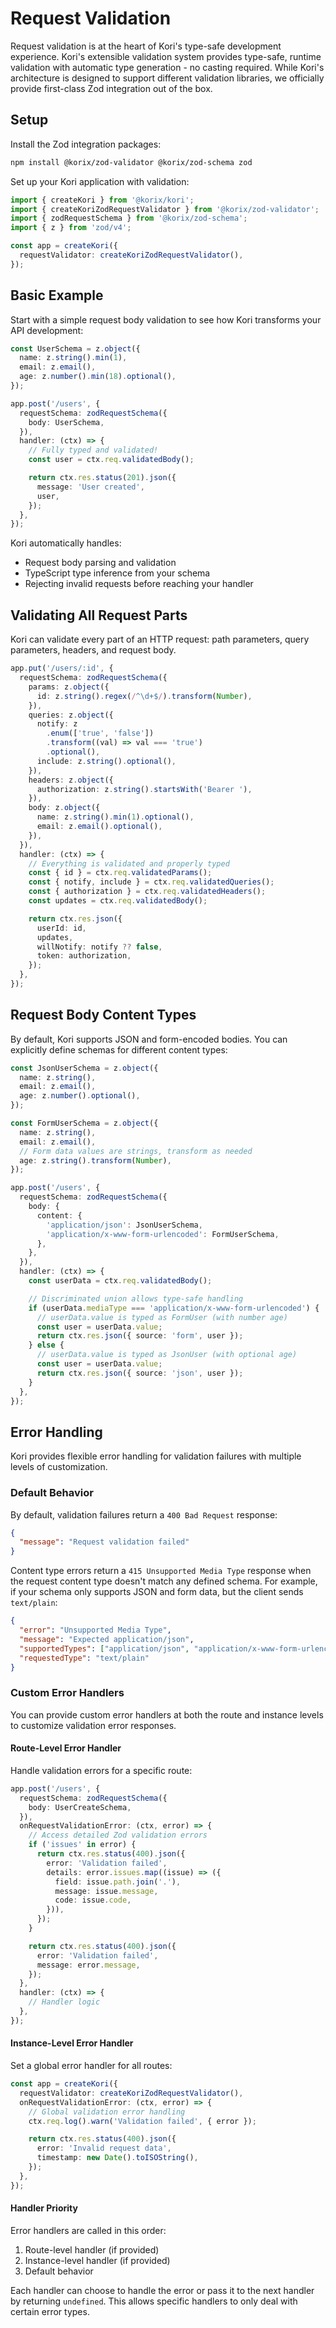# Request Validation

Request validation is at the heart of Kori's type-safe development experience. Kori's extensible validation system provides type-safe, runtime validation with automatic type generation - no casting required. While Kori's architecture is designed to support different validation libraries, we officially provide first-class Zod integration out of the box.

## Setup

Install the Zod integration packages:

```bash
npm install @korix/zod-validator @korix/zod-schema zod
```

Set up your Kori application with validation:

```typescript
import { createKori } from '@korix/kori';
import { createKoriZodRequestValidator } from '@korix/zod-validator';
import { zodRequestSchema } from '@korix/zod-schema';
import { z } from 'zod/v4';

const app = createKori({
  requestValidator: createKoriZodRequestValidator(),
});
```

## Basic Example

Start with a simple request body validation to see how Kori transforms your API development:

```typescript
const UserSchema = z.object({
  name: z.string().min(1),
  email: z.email(),
  age: z.number().min(18).optional(),
});

app.post('/users', {
  requestSchema: zodRequestSchema({
    body: UserSchema,
  }),
  handler: (ctx) => {
    // Fully typed and validated!
    const user = ctx.req.validatedBody();

    return ctx.res.status(201).json({
      message: 'User created',
      user,
    });
  },
});
```

Kori automatically handles:

- Request body parsing and validation
- TypeScript type inference from your schema
- Rejecting invalid requests before reaching your handler

## Validating All Request Parts

Kori can validate every part of an HTTP request: path parameters, query parameters, headers, and request body.

```typescript
app.put('/users/:id', {
  requestSchema: zodRequestSchema({
    params: z.object({
      id: z.string().regex(/^\d+$/).transform(Number),
    }),
    queries: z.object({
      notify: z
        .enum(['true', 'false'])
        .transform((val) => val === 'true')
        .optional(),
      include: z.string().optional(),
    }),
    headers: z.object({
      authorization: z.string().startsWith('Bearer '),
    }),
    body: z.object({
      name: z.string().min(1).optional(),
      email: z.email().optional(),
    }),
  }),
  handler: (ctx) => {
    // Everything is validated and properly typed
    const { id } = ctx.req.validatedParams();
    const { notify, include } = ctx.req.validatedQueries();
    const { authorization } = ctx.req.validatedHeaders();
    const updates = ctx.req.validatedBody();

    return ctx.res.json({
      userId: id,
      updates,
      willNotify: notify ?? false,
      token: authorization,
    });
  },
});
```

## Request Body Content Types

By default, Kori supports JSON and form-encoded bodies. You can explicitly define schemas for different content types:

```typescript
const JsonUserSchema = z.object({
  name: z.string(),
  email: z.email(),
  age: z.number().optional(),
});

const FormUserSchema = z.object({
  name: z.string(),
  email: z.email(),
  // Form data values are strings, transform as needed
  age: z.string().transform(Number),
});

app.post('/users', {
  requestSchema: zodRequestSchema({
    body: {
      content: {
        'application/json': JsonUserSchema,
        'application/x-www-form-urlencoded': FormUserSchema,
      },
    },
  }),
  handler: (ctx) => {
    const userData = ctx.req.validatedBody();

    // Discriminated union allows type-safe handling
    if (userData.mediaType === 'application/x-www-form-urlencoded') {
      // userData.value is typed as FormUser (with number age)
      const user = userData.value;
      return ctx.res.json({ source: 'form', user });
    } else {
      // userData.value is typed as JsonUser (with optional age)
      const user = userData.value;
      return ctx.res.json({ source: 'json', user });
    }
  },
});
```

## Error Handling

Kori provides flexible error handling for validation failures with multiple levels of customization.

### Default Behavior

By default, validation failures return a `400 Bad Request` response:

```json
{
  "message": "Request validation failed"
}
```

Content type errors return a `415 Unsupported Media Type` response when the request content type doesn't match any defined schema. For example, if your schema only supports JSON and form data, but the client sends `text/plain`:

```json
{
  "error": "Unsupported Media Type",
  "message": "Expected application/json",
  "supportedTypes": ["application/json", "application/x-www-form-urlencoded"],
  "requestedType": "text/plain"
}
```

### Custom Error Handlers

You can provide custom error handlers at both the route and instance levels to customize validation error responses.

#### Route-Level Error Handler

Handle validation errors for a specific route:

```typescript
app.post('/users', {
  requestSchema: zodRequestSchema({
    body: UserCreateSchema,
  }),
  onRequestValidationError: (ctx, error) => {
    // Access detailed Zod validation errors
    if ('issues' in error) {
      return ctx.res.status(400).json({
        error: 'Validation failed',
        details: error.issues.map((issue) => ({
          field: issue.path.join('.'),
          message: issue.message,
          code: issue.code,
        })),
      });
    }

    return ctx.res.status(400).json({
      error: 'Validation failed',
      message: error.message,
    });
  },
  handler: (ctx) => {
    // Handler logic
  },
});
```

#### Instance-Level Error Handler

Set a global error handler for all routes:

```typescript
const app = createKori({
  requestValidator: createKoriZodRequestValidator(),
  onRequestValidationError: (ctx, error) => {
    // Global validation error handling
    ctx.req.log().warn('Validation failed', { error });

    return ctx.res.status(400).json({
      error: 'Invalid request data',
      timestamp: new Date().toISOString(),
    });
  },
});
```

#### Handler Priority

Error handlers are called in this order:

1. Route-level handler (if provided)
2. Instance-level handler (if provided)
3. Default behavior

Each handler can choose to handle the error or pass it to the next handler by returning `undefined`. This allows specific handlers to only deal with certain error types.

